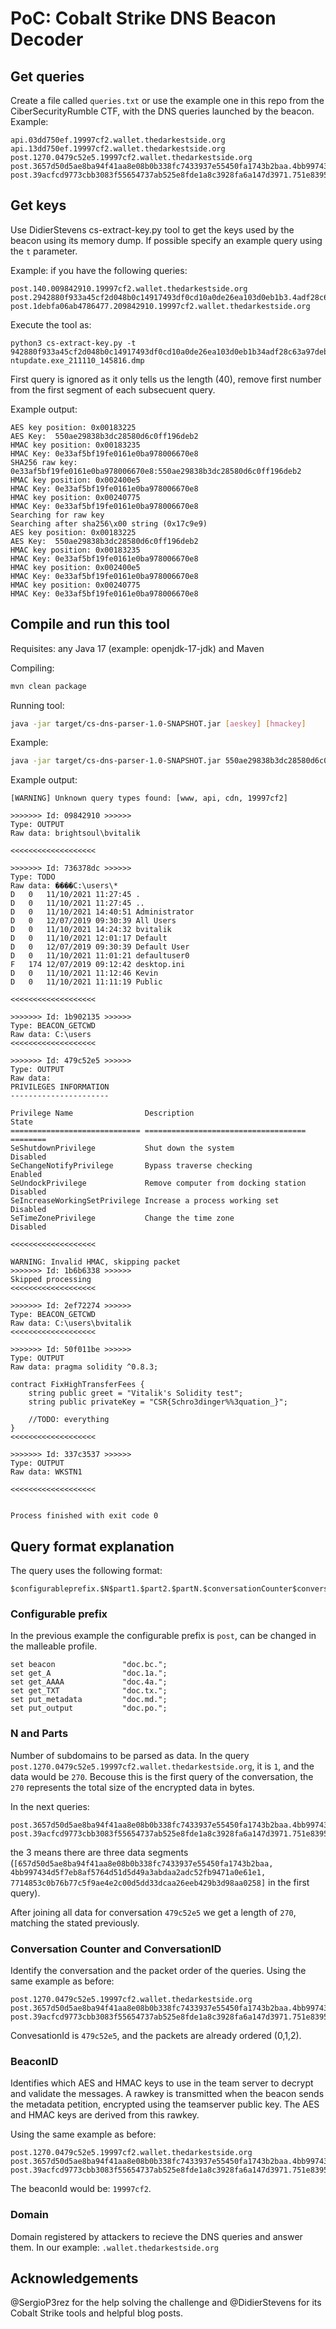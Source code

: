 # PoC: Cobalt Strike DNS Beacon Decoder

## Get queries

Create a file called  `queries.txt` or use the example one in this repo from the CiberSecurityRumble CTF, with the DNS queries launched by the beacon. Example:

```Text
api.03dd750ef.19997cf2.wallet.thedarkestside.org
api.13dd750ef.19997cf2.wallet.thedarkestside.org
post.1270.0479c52e5.19997cf2.wallet.thedarkestside.org
post.3657d50d5ae8ba94f41aa8e08b0b338fc7433937e55450fa1743b2baa.4bb997434d5f7eb8af5764d51d5d49a3abdaa2adc52fb9471a0e61e1.7714853c0b76b77c5f9ae4e2c00d5dd33dcaa26eeb429b3d98aa0258.1479c52e5.19997cf2.wallet.thedarkestside.org
post.39acfcd9773cbb3083f55654737ab525e8fde1a8c3928fa6a147d3971.751e83955b70226bbe97f4a96c467e90b9ac0f0e344970c9ce02662d.dd9b02991a44408b84dadbfa7b8ff592e7ef9befe704211b86f24bba.2479c52e5.19997cf2.wallet.thedarkestside.org
```

## Get keys

Use DidierStevens cs-extract-key.py tool to get the keys used by the beacon using its memory dump. If possible specify an example query using the `t` parameter. 

Example: if you have the following queries:
```
post.140.009842910.19997cf2.wallet.thedarkestside.org
post.2942880f933a45cf2d048b0c14917493df0cd10a0de26ea103d0eb1b3.4adf28c63a97deb5cbe4e20b26902d1ef427957323967835f7d18a42.109842910.19997cf2.wallet.thedarkestside.org
post.1debfa06ab4786477.209842910.19997cf2.wallet.thedarkestside.org
```

Execute the tool as:  
```
python3 cs-extract-key.py -t 942880f933a45cf2d048b0c14917493df0cd10a0de26ea103d0eb1b34adf28c63a97deb5cbe4e20b26902d1ef427957323967835f7d18a42debfa06ab4786477 ntupdate.exe_211110_145816.dmp
``` 

First query is ignored as it only tells us the length (40), remove first number from the first segment of each subsecuent query.

Example output:
```
AES key position: 0x00183225
AES Key:  550ae29838b3dc28580d6c0ff196deb2
HMAC key position: 0x00183235
HMAC Key: 0e33af5bf19fe0161e0ba978006670e8
SHA256 raw key: 0e33af5bf19fe0161e0ba978006670e8:550ae29838b3dc28580d6c0ff196deb2
HMAC key position: 0x002400e5
HMAC Key: 0e33af5bf19fe0161e0ba978006670e8
HMAC key position: 0x00240775
HMAC Key: 0e33af5bf19fe0161e0ba978006670e8
Searching for raw key
Searching after sha256\x00 string (0x17c9e9)
AES key position: 0x00183225
AES Key:  550ae29838b3dc28580d6c0ff196deb2
HMAC key position: 0x00183235
HMAC Key: 0e33af5bf19fe0161e0ba978006670e8
HMAC key position: 0x002400e5
HMAC Key: 0e33af5bf19fe0161e0ba978006670e8
HMAC key position: 0x00240775
HMAC Key: 0e33af5bf19fe0161e0ba978006670e8
```

## Compile and run this tool

Requisites: any Java 17 (example: openjdk-17-jdk) and Maven

Compiling: 
```bash
mvn clean package
```

Running tool:
```bash
java -jar target/cs-dns-parser-1.0-SNAPSHOT.jar [aeskey] [hmackey]
```

Example: 
```bash
java -jar target/cs-dns-parser-1.0-SNAPSHOT.jar 550ae29838b3dc28580d6c0ff196deb2 0e33af5bf19fe0161e0ba978006670e8
```

Example output:
```
[WARNING] Unknown query types found: [www, api, cdn, 19997cf2]

>>>>>>> Id: 09842910 >>>>>> 
Type: OUTPUT
Raw data: brightsoul\bvitalik

<<<<<<<<<<<<<<<<<<<

>>>>>>> Id: 736378dc >>>>>> 
Type: TODO
Raw data: ����C:\users\*
D	0	11/10/2021 11:27:45	.
D	0	11/10/2021 11:27:45	..
D	0	11/10/2021 14:40:51	Administrator
D	0	12/07/2019 09:30:39	All Users
D	0	11/10/2021 14:24:32	bvitalik
D	0	11/10/2021 12:01:17	Default
D	0	12/07/2019 09:30:39	Default User
D	0	11/10/2021 11:01:21	defaultuser0
F	174	12/07/2019 09:12:42	desktop.ini
D	0	11/10/2021 11:12:46	Kevin
D	0	11/10/2021 11:11:19	Public

<<<<<<<<<<<<<<<<<<<

>>>>>>> Id: 1b902135 >>>>>> 
Type: BEACON_GETCWD
Raw data: C:\users
<<<<<<<<<<<<<<<<<<<

>>>>>>> Id: 479c52e5 >>>>>> 
Type: OUTPUT
Raw data: 
PRIVILEGES INFORMATION
----------------------

Privilege Name                Description                          State   
============================= ==================================== ========
SeShutdownPrivilege           Shut down the system                 Disabled
SeChangeNotifyPrivilege       Bypass traverse checking             Enabled 
SeUndockPrivilege             Remove computer from docking station Disabled
SeIncreaseWorkingSetPrivilege Increase a process working set       Disabled
SeTimeZonePrivilege           Change the time zone                 Disabled

<<<<<<<<<<<<<<<<<<<

WARNING: Invalid HMAC, skipping packet
>>>>>>> Id: 1b6b6338 >>>>>> 
Skipped processing
<<<<<<<<<<<<<<<<<<<

>>>>>>> Id: 2ef72274 >>>>>> 
Type: BEACON_GETCWD
Raw data: C:\users\bvitalik
<<<<<<<<<<<<<<<<<<<

>>>>>>> Id: 50f011be >>>>>> 
Type: OUTPUT
Raw data: pragma solidity ^0.8.3;

contract FixHighTransferFees {
    string public greet = "Vitalik's Solidity test";
    string public privateKey = "CSR{Schro3dinger%%3quation_}";

    //TODO: everything
}
<<<<<<<<<<<<<<<<<<<

>>>>>>> Id: 337c3537 >>>>>> 
Type: OUTPUT
Raw data: WKSTN1

<<<<<<<<<<<<<<<<<<<


Process finished with exit code 0

```

## Query format explanation

The query uses the following format:
```
$configurableprefix.$N$part1.$part2.$partN.$conversationCounter$conversationID.$beaconID.domain
```

### Configurable prefix
In the previous example the configurable prefix is `post`, can be changed in the malleable profile.

```
set beacon               "doc.bc.";
set get_A                "doc.1a.";
set get_AAAA             "doc.4a.";
set get_TXT              "doc.tx.";
set put_metadata         "doc.md.";
set put_output           "doc.po.";
 ```
### N and Parts
Number of subdomains to be parsed as data. In the query `post.1270.0479c52e5.19997cf2.wallet.thedarkestside.org`, it is `1`, and the data would be `270`. Becouse this is the first query of the conversation, the `270` represents the total size of the encrypted data in bytes.

In the next queries:
```
post.3657d50d5ae8ba94f41aa8e08b0b338fc7433937e55450fa1743b2baa.4bb997434d5f7eb8af5764d51d5d49a3abdaa2adc52fb9471a0e61e1.7714853c0b76b77c5f9ae4e2c00d5dd33dcaa26eeb429b3d98aa0258.1479c52e5.19997cf2.wallet.thedarkestside.org
post.39acfcd9773cbb3083f55654737ab525e8fde1a8c3928fa6a147d3971.751e83955b70226bbe97f4a96c467e90b9ac0f0e344970c9ce02662d.dd9b02991a44408b84dadbfa7b8ff592e7ef9befe704211b86f24bba.2479c52e5.19997cf2.wallet.thedarkestside.org
```

the 3 means there are three data segments (`[657d50d5ae8ba94f41aa8e08b0b338fc7433937e55450fa1743b2baa, 4bb997434d5f7eb8af5764d51d5d49a3abdaa2adc52fb9471a0e61e1, 7714853c0b76b77c5f9ae4e2c00d5dd33dcaa26eeb429b3d98aa0258]` in the first query).

After joining all data for conversation `479c52e5` we get a length of `270`, matching the stated previously.


### Conversation Counter and ConversationID
Identify the conversation and the packet order of the queries.
Using the same example as before:
```
post.1270.0479c52e5.19997cf2.wallet.thedarkestside.org
post.3657d50d5ae8ba94f41aa8e08b0b338fc7433937e55450fa1743b2baa.4bb997434d5f7eb8af5764d51d5d49a3abdaa2adc52fb9471a0e61e1.7714853c0b76b77c5f9ae4e2c00d5dd33dcaa26eeb429b3d98aa0258.1479c52e5.19997cf2.wallet.thedarkestside.org
post.39acfcd9773cbb3083f55654737ab525e8fde1a8c3928fa6a147d3971.751e83955b70226bbe97f4a96c467e90b9ac0f0e344970c9ce02662d.dd9b02991a44408b84dadbfa7b8ff592e7ef9befe704211b86f24bba.2479c52e5.19997cf2.wallet.thedarkestside.org
```
ConvesationId is `479c52e5`, and the packets are already ordered (0,1,2).

### BeaconID

Identifies which AES and HMAC keys to use in the team server to decrypt and validate the messages. A rawkey is transmitted when the beacon sends the metadata petition, encrypted using the teamserver public key. The AES and HMAC keys are derived from this rawkey.

Using the same example as before:
```
post.1270.0479c52e5.19997cf2.wallet.thedarkestside.org
post.3657d50d5ae8ba94f41aa8e08b0b338fc7433937e55450fa1743b2baa.4bb997434d5f7eb8af5764d51d5d49a3abdaa2adc52fb9471a0e61e1.7714853c0b76b77c5f9ae4e2c00d5dd33dcaa26eeb429b3d98aa0258.1479c52e5.19997cf2.wallet.thedarkestside.org
post.39acfcd9773cbb3083f55654737ab525e8fde1a8c3928fa6a147d3971.751e83955b70226bbe97f4a96c467e90b9ac0f0e344970c9ce02662d.dd9b02991a44408b84dadbfa7b8ff592e7ef9befe704211b86f24bba.2479c52e5.19997cf2.wallet.thedarkestside.org
```
The beaconId would be: `19997cf2`.

### Domain 
Domain registered by attackers to recieve the DNS queries and answer them. In our example: `.wallet.thedarkestside.org`

## Acknowledgements

@SergioP3rez for the help solving the challenge and @DidierStevens for its Cobalt Strike tools and helpful blog posts.
